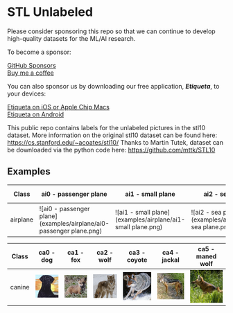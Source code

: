 # STL Unlabeled 

Please consider sponsoring this repo so that we can continue to develop high-quality datasets for the ML/AI research.

To become a sponsor:

[GitHub Sponsors](https://github.com/sponsors/semihyagli) <br/>
[Buy me a coffee](https://buymeacoffee.com/semihyagli) <br/>

You can also sponsor us by downloading our free application, **_Etiqueta_**, to your devices:

[Etiqueta on iOS or Apple Chip Macs](https://apps.apple.com/us/app/etiqueta/id6504646776) <br/>
[Etiqueta on Android](https://play.google.com/store/apps/details?id=com.aidatalabel.etiqueta) <br/>


This public repo contains labels for the unlabeled pictures in the stl10 dataset. 
More information on the original stl10 dataset can be found here: https://cs.stanford.edu/~acoates/stl10/ 
Thanks to Martin Tutek, dataset can be downloaded via the python code here: https://github.com/mttk/STL10



## Examples

Class | ai0 - passenger plane | ai1 - small plane | ai2 - sea plane | ai3 - military plane | ai4 - toy plane | ai5 - helicopter | ai6 - balloon | ai7 - zeppelin | 
--- | --- | --- | --- | --- | --- | --- | --- | --- | 
airplane | ![ai0 - passenger plane](examples/airplane/ai0-passenger plane.png) | ![ai1 - small plane](examples/airplane/ai1-small plane.png) | ![ai2 - sea plane](examples/airplane/ai2-sea plane.png) | ![ai3 - military plane](examples/airplane/ai3-military plane.png) | ![ai4 - toy plane](examples/airplane/ai4-toy plane.png) | ![ai5 - helicopter](examples/airplane/ai5-helicopter.png) | ![ai6 - balloon](examples/airplane/ai6-balloon.png) | ![ai7 - zeppelin](examples/airplane/ai7-zeppelin.png) | 



Class  | ca0 - dog | ca1 - fox | ca2 - wolf | ca3 - coyote | ca4 - jackal | ca5 - maned wolf |
--- | --- | --- | --- | --- | --- | --- |
canine | ![ca0 - dog](examples/canine/ca0-dog.png) | ![ca1 - fox](examples/canine/ca1-fox.png) | ![ca2 - wolf](examples/canine/ca2-wolf.png) | ![ca3 - coyote](examples/canine/ca3-coyote.png) | ![ca4 - jackal](examples/canine/ca4-jackal.png) | ![ca5 - maned wolf](examples/canine/ca5-maned%20wolf.png) |











